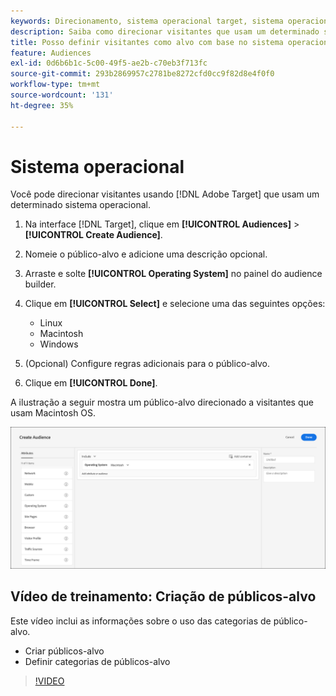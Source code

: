 ```yaml
---
keywords: Direcionamento, sistema operacional target, sistema operacional, target os, os, target linux, linux, target windows, windows, target macintosh, macintosh, mac, target mac, win, target win
description: Saiba como direcionar visitantes que usam um determinado sistema operacional (Linux, Macintosh ou Windows).
title: Posso definir visitantes como alvo com base no sistema operacional?
feature: Audiences
exl-id: 0d6b6b1c-5c00-49f5-ae2b-c70eb3f713fc
source-git-commit: 293b2869957c2781be8272cfd0cc9f82d8e4f0f0
workflow-type: tm+mt
source-wordcount: '131'
ht-degree: 35%

---
```


# Sistema operacional

Você pode direcionar visitantes usando [!DNL Adobe Target] que usam um determinado sistema operacional.

1. Na interface [!DNL Target], clique em **[!UICONTROL Audiences]** > **[!UICONTROL Create Audience]**.
1. Nomeie o público-alvo e adicione uma descrição opcional.
1. Arraste e solte **[!UICONTROL Operating System]** no painel do audience builder.
1. Clique em **[!UICONTROL Select]** e selecione uma das seguintes opções:

   * Linux
   * Macintosh
   * Windows

1. (Opcional) Configure regras adicionais para o público-alvo.
1. Clique em **[!UICONTROL Done]**.

A ilustração a seguir mostra um público-alvo direcionado a visitantes que usam Macintosh OS.

![imagem do target_os](assets/target_os.png)

## Vídeo de treinamento: Criação de públicos-alvo

Este vídeo inclui as informações sobre o uso das categorias de público-alvo.

* Criar públicos-alvo
* Definir categorias de públicos-alvo

>[!VIDEO](https://video.tv.adobe.com/v/17392)
